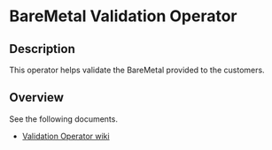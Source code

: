 <!--INTEL CONFIDENTIAL-->
<!--Copyright (C) 2023 Intel Corporation-->
# BareMetal Validation Operator

## Description

This operator helps validate the BareMetal provided to the customers.

## Overview

See the following documents.

- [Validation Operator wiki](https://internal-placeholder.com/display/devcloud/Validation+Operator)


